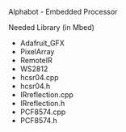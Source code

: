 Alphabot - Embedded Processor

Needed Library (in Mbed)
- Adafruit_GFX
- PixelArray
- RemoteIR
- WS2812
- hcsr04.cpp
- hcsr04.h
- IRreflection.cpp
- IRreflection.h
- PCF8574.cpp
- PCF8574.h